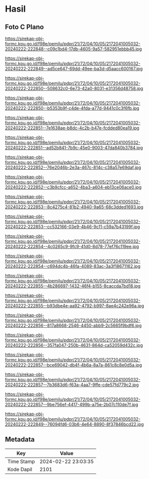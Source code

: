 # Hasil

## Foto C Plano

https://sirekap-obj-formc.kpu.go.id/f98e/pemilu/pdpr/21/72/04/10/05/2172041005032-20240222-222848--c09c1bd4-17db-4605-9a57-582951ebbb45.jpg

https://sirekap-obj-formc.kpu.go.id/f98e/pemilu/pdpr/21/72/04/10/05/2172041005032-20240222-222849--ad5ce647-69dd-49ee-ba3d-d5aacc600167.jpg

https://sirekap-obj-formc.kpu.go.id/f98e/pemilu/pdpr/21/72/04/10/05/2172041005032-20240222-222850--508632c0-6e73-42a0-8031-e31356d48758.jpg

https://sirekap-obj-formc.kpu.go.id/f98e/pemilu/pdpr/21/72/04/10/05/2172041005032-20240222-222850--b5353b9f-c4de-4fda-a77d-9441c0c3f6fb.jpg

https://sirekap-obj-formc.kpu.go.id/f98e/pemilu/pdpr/21/72/04/10/05/2172041005032-20240222-222851--7e1638ae-b8dc-4c2b-b47e-fcdded80ea19.jpg

https://sirekap-obj-formc.kpu.go.id/f98e/pemilu/pdpr/21/72/04/10/05/2172041005032-20240222-222851--ad52b841-7b9c-45e0-9003-47da840b3784.jpg

https://sirekap-obj-formc.kpu.go.id/f98e/pemilu/pdpr/21/72/04/10/05/2172041005032-20240222-222852--76e2046b-2e3a-467c-814c-c38a57e69daf.jpg

https://sirekap-obj-formc.kpu.go.id/f98e/pemilu/pdpr/21/72/04/10/05/2172041005032-20240222-222852--c3b9cfcc-a652-4ba3-a604-eb13ce06ace0.jpg

https://sirekap-obj-formc.kpu.go.id/f98e/pemilu/pdpr/21/72/04/10/05/2172041005032-20240222-222853--8c4275c4-81b2-4940-9a65-68c3dded1693.jpg

https://sirekap-obj-formc.kpu.go.id/f98e/pemilu/pdpr/21/72/04/10/05/2172041005032-20240222-222853--cc532166-03e9-4b46-9c11-c59a7b43199f.jpg

https://sirekap-obj-formc.kpu.go.id/f98e/pemilu/pdpr/21/72/04/10/05/2172041005032-20240222-222854--4c0265c9-9fc9-41d0-8d78-77ef76c119ee.jpg

https://sirekap-obj-formc.kpu.go.id/f98e/pemilu/pdpr/21/72/04/10/05/2172041005032-20240222-222854--c694dc4b-46fa-4089-83ac-3a3f18671162.jpg

https://sirekap-obj-formc.kpu.go.id/f98e/pemilu/pdpr/21/72/04/10/05/2172041005032-20240222-222855--4b286697-1432-46f4-b155-8caccda7bd18.jpg

https://sirekap-obj-formc.kpu.go.id/f98e/pemilu/pdpr/21/72/04/10/05/2172041005032-20240222-222855--b93dbe4e-aa92-4792-b997-8ae4c242e96a.jpg

https://sirekap-obj-formc.kpu.go.id/f98e/pemilu/pdpr/21/72/04/10/05/2172041005032-20240222-222856--817a8668-2546-4450-abb9-2c5665f9bdf6.jpg

https://sirekap-obj-formc.kpu.go.id/f98e/pemilu/pdpr/21/72/04/10/05/2172041005032-20240222-222856--357fa047-250b-4631-864d-ca52059d432c.jpg

https://sirekap-obj-formc.kpu.go.id/f98e/pemilu/pdpr/21/72/04/10/05/2172041005032-20240222-222857--bce69042-db4f-4b6a-8a7a-861c8c8e0d5a.jpg

https://sirekap-obj-formc.kpu.go.id/f98e/pemilu/pdpr/21/72/04/10/05/2172041005032-20240222-222857--7b3683d6-f63a-4aa7-9ffe-cde57fd779c2.jpg

https://sirekap-obj-formc.kpu.go.id/f98e/pemilu/pdpr/21/72/04/10/05/2172041005032-20240222-222857--9be756ef-4417-499b-a75e-2b07c110de7f.jpg

https://sirekap-obj-formc.kpu.go.id/f98e/pemilu/pdpr/21/72/04/10/05/2172041005032-20240222-222849--76094fd6-03b6-4e64-8890-8f37846bcd22.jpg


## Metadata

| Key        | Value               |
| ---------- | ------------------- |
| Time Stamp | 2024-02-22 23:03:35 |
| Kode Dapil | 2101                |



